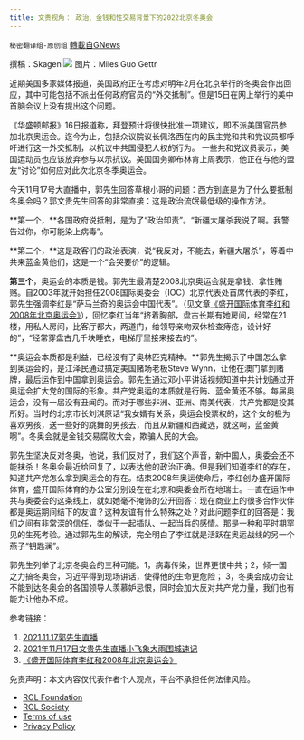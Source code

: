 ```yaml
---
title: 文贵视角： 政治、金钱和性交易背景下的2022北京冬奥会
---
```

`秘密翻译组-原创组` [轉載自GNews](https://gnews.org/zh-hans/1673084/)

撰稿：Skagen
![](https://assets.gnews.org/wp-content/uploads/2021/11/图像-2.jpg)
图片：Miles Guo Gettr

近期美国多家媒体报道，美国政府正在考虑对明年2月在北京举行的冬奥会作出回应，其中可能包括不派出任何政府官员的“外交抵制”。但是15日在网上举行的美中首脑会议上没有提出这个问题。

《华盛顿邮报》16日报道称，拜登预计将很快批准一项建议，即不派美国官员参加北京奥运会。迄今为止，包括众议院议长佩洛西在内的民主党和共和党议员都呼吁进行这一外交抵制，以抗议中共国侵犯人权的行为。 一些共和党议员表示，美国运动员也应该放弃参与以示抗议。美国国务卿布林肯上周表示，他正在与他的盟友“讨论”如何应对此次北京冬季奥运会。

今天11月17号大直播中，郭先生回答草根小哥的问题：西方到底是为了什么要抵制冬奥会吗？郭文贵先生回答的非常直接：这是政治流氓最低级的操作方法。

**第一个，**各国政府说抵制，是为了“政治卸责”。“新疆大屠杀我说了啊。我警告过你，你可能染上病毒”。

**第二个，**这是政客们的政治表演，说“我反对，不能去，新疆大屠杀”，等着中共来蓝金黄他们，这是一个“会哭要价”的逻辑。

**第三个**，奥运会的本质是钱。郭先生最清楚2008北京奥运会就是拿钱、拿性贿赂。自2003年就开始担任2008国际奥委会（IOC）北京代表处首席代表的李红，郭先生强调李红是“萨马兰奇的奥运会中国代表”。（见文章[《盛开国际体育李红和2008年北京奥运会》](https://gnews.org/zh-hans/1663913/)），回忆李红当年“挤着胸部，盘古长期有她房间，经常在21楼，用私人房间，比客厅都大，两道门，给领导亲吻双休检查痔疮，设计好的”，“经常穿盘古几千块睡衣，电梯厅里接来接去的”。

**奥运会本质都是利益，已经没有了奥林匹克精神。**郭先生揭示了中国怎么拿到奥运会的，是江泽民通过搞定美国赌场老板Steve Wynn，让他在澳门拿到赌牌，最后运作到中国拿到奥运会。郭先生通过邓小平讲话视频知道中共计划通过开奥运会扩大党的国际的形象。共产党奥运的本质就是行贿、蓝金黄还不够。每届奥运会，没有一届没有丑闻的。而对于哪些非洲、亚洲、南美代表，共产党都是投其所好。当时的北京市长刘淇原话“我女婿有关系，奥运会投票权的，这个女的极为喜欢男孩，送一些好的跳舞的男孩去，而且从新疆和西藏选，就这啊，蓝金黄啊”。冬奥会就是金钱交易腐败大会，欺骗人民的大会。

郭先生坚决反对冬奥，他说，我们反对了，我们这个声音，新中国人，奥委会还不能抹杀！冬奥会最近给回复了，以表达他的政治正确。但是我们知道李红的存在，知道共产党怎么拿到奥运会的存在。结束2008年奥运使命后，李红创办盛开国际体育，盛开国际体育的办公室分别设在在北京和奥委会所在地瑞士。一直在运作中共与奥委会的这条线上，就如她毫不掩饰的公开回答：现在商业上的很多合作伙伴都是奥运期间结下的友谊？这种友谊有什么特殊之处？对此问题李红的回答是：我们之间有非常深的信任，类似于一起插队、一起当兵的感情。那是一种和平时期罕见的生死考验。通过郭先生的解读，完全明白了李红就是活跃在奥运战线的另一个燕子“钥匙澜”。

郭先生列举了北京冬奥会的三种可能。1，病毒传染，世界更恨中共；2，倾一国之力搞冬奥会，习近平得到现场讲话，使得他的生命更危险； 3，冬奥会成功会让不能到达冬奥会的各国领导人羡慕妒忌恨，同时会加大反对共产党力量，我们也有能力让他办不成。

参考链接：

1. [2021.11.17郭先生直播](https://gtv.org/video/id=6194fda8e7e7703792363972)
2. [2021年11月17日文贵先生直播小飞象大雨围城速记](https://gnews.org/zh-hans/1672223/)
3. [《盛开国际体育李红和2008年北京奥运会》](https://gnews.org/zh-hans/1663913/)


 

免责声明：本文内容仅代表作者个人观点，平台不承担任何法律风险。

- [ROL Foundation](https://rolfoundation.org/)
- [ROL Society](https://rolsociety.org/)
- [Terms of use](https://gnews.org/terms-of-use-3/)
- [Privacy Policy](https://gnews.org/privacy-policy/)
